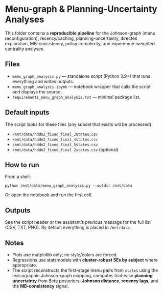 
# Menu-graph & Planning-Uncertainty Analyses

This folder contains a **reproducible pipeline** for the Johnson-graph (menu reconfiguration), recency/caching,
planning-uncertainty, directed exploration, MB-consistency, policy complexity, and experience-weighted centrality analyses.

## Files
- `menu_graph_analysis.py` — standalone script (Python 3.9+) that runs everything and writes outputs.
- `menu_graph_analysis.ipynb` — notebook wrapper that calls the script and displays the source.
- `requirements_menu_graph_analysis.txt` — minimal package list.

## Default inputs
The script looks for these files (any subset that exists will be processed):
- `/mnt/data/hddm2_fixed_final_3states.csv`
- `/mnt/data/hddm2_fixed_final_4states.csv`
- `/mnt/data/hddm2_fixed_final_5states.csv`
- `/mnt/data/hddm2_fixed_final_2states.csv` (optional)

## How to run
From a shell:
```
python /mnt/data/menu_graph_analysis.py --outdir /mnt/data
```
Or open the notebook and run the first cell.

## Outputs
See the script header or the assistant’s previous message for the full list (CSV, TXT, PNG). By default everything is placed in `/mnt/data`.

## Notes
- Plots use matplotlib only; no style/colors are forced.
- Regressions use statsmodels with **cluster-robust SEs by subject** where appropriate.
- The script reconstructs the first-stage menu pairs from `state1` using the lexicographic Johnson-graph mapping,
  computes trial-wise **planning uncertainty** from Beta posteriors, **Johnson distance**, **recency lags**,
  and the **MB-consistency** signal.
